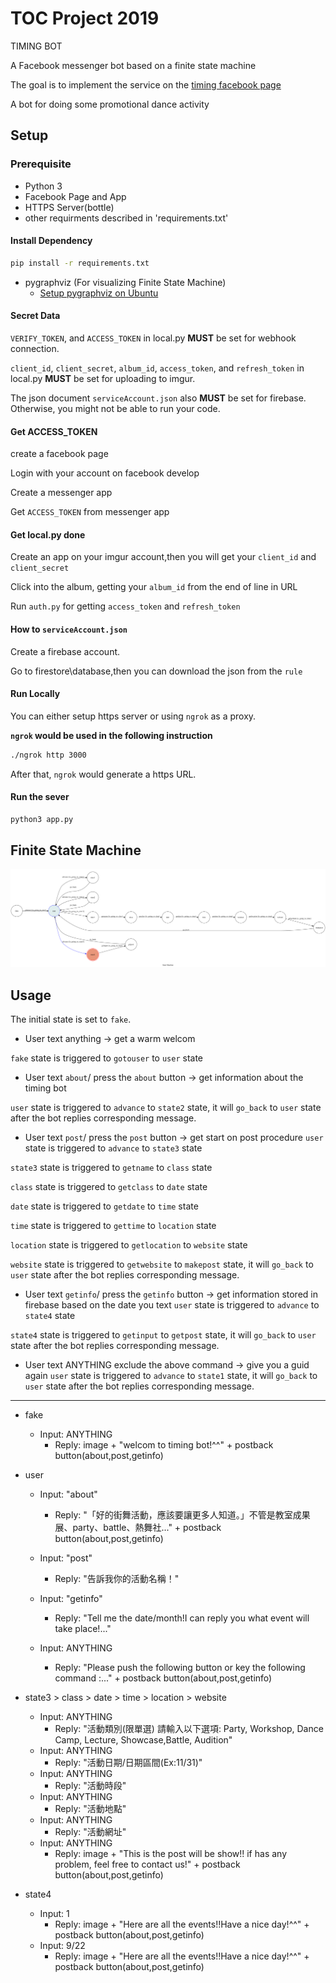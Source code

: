# TOC Project 2019
TIMING BOT

A Facebook messenger bot based on a finite state machine

The goal is to implement the service on the [timing facebook page](https://www.facebook.com/timingdance/)

A bot for doing some promotional dance activity

## Setup

### Prerequisite
* Python 3
* Facebook Page and App
* HTTPS Server(bottle)
* other requirments described in 'requirements.txt'

#### Install Dependency
```sh
pip install -r requirements.txt
```

* pygraphviz (For visualizing Finite State Machine)
    * [Setup pygraphviz on Ubuntu](http://www.jianshu.com/p/a3da7ecc5303)

#### Secret Data

`VERIFY_TOKEN`, and `ACCESS_TOKEN` in local.py **MUST** be set for webhook connection.

`client_id`, `client_secret`, `album_id`, `access_token`, and `refresh_token` in local.py **MUST** be set for uploading to imgur.

The json document `serviceAccount.json` also **MUST** be set for firebase.
Otherwise, you might not be able to run your code.

#### Get ACCESS_TOKEN
create a facebook page

Login with your account on facebook develop

Create a messenger app

Get `ACCESS_TOKEN` from messenger app

#### Get local.py done
Create an app on your imgur account,then you will get your `client_id` and `client_secret`

Click into the album, getting your `album_id` from the end of line in URL

Run `auth.py` for getting `access_token` and `refresh_token`

#### How to `serviceAccount.json`
Create a firebase account.

Go to firestore\database,then you can download the json from the `rule`
#### Run Locally
You can either setup https server or using `ngrok` as a proxy.

**`ngrok` would be used in the following instruction**

```sh
./ngrok http 3000
```

After that, `ngrok` would generate a https URL.

#### Run the sever

```sh
python3 app.py
```

## Finite State Machine
![fsm](./fsm.png)

## Usage
The initial state is set to `fake`.

- User text anything -> get a warm welcom

`fake` state is triggered to `gotouser` to `user` state

- User text `about`/ press the `about` button -> get information about the timing bot

`user` state is triggered to `advance` to `state2` state, it will `go_back` to `user` state after the bot replies corresponding message.

- User text `post`/ press the `post` button -> get start on post procedure
`user` state is triggered to `advance` to `state3` state

`state3` state is triggered to `getname` to `class` state

`class` state is triggered to `getclass` to `date` state

`date` state is triggered to `getdate` to `time` state

`time` state is triggered to `gettime` to `location` state

`location` state is triggered to `getlocation` to `website` state

`website` state is triggered to `getwebsite` to `makepost` state, it will `go_back` to `user` state after the bot replies corresponding message.

- User text `getinfo`/ press the `getinfo` button -> get information stored in firebase based on the date you text
`user` state is triggered to `advance` to `state4` state

`state4` state is triggered to `getinput` to `getpost` state, it will `go_back` to `user` state after the bot replies corresponding message.

- User text ANYTHING exclude the above command -> give you a guid again
`user` state is triggered to `advance` to `state1` state, it will `go_back` to `user` state after the bot replies corresponding message.
---

* fake
	* Input: ANYTHING
		* Reply: image + "welcom to timing bot!^^" + postback button(about,post,getinfo)

* user
	* Input: "about"
		* Reply: "「好的街舞活動，應該要讓更多人知道。」不管是教室成果展、party、battle、熱舞社..." + postback button(about,post,getinfo)

	* Input: "post"
		* Reply: "告訴我你的活動名稱！"

	* Input: "getinfo"
		* Reply: "Tell me the date/month!I can reply you what event will take place!..."

	* Input: ANYTHING
		* Reply: "Please push the following button or key the following command :..." + postback button(about,post,getinfo)

* state3 > class > date > time > location > website
	* Input: ANYTHING
		* Reply: "活動類別(限單選) 請輸入以下選項: Party, Workshop, Dance Camp, Lecture, Showcase,Battle, Audition"
	* Input: ANYTHING
		* Reply: "活動日期/日期區間(Ex:11/31)"
	* Input: ANYTHING
		* Reply: "活動時段"
	* Input: ANYTHING
		* Reply: "活動地點"
	* Input: ANYTHING
		* Reply: "活動網址"
	* Input: ANYTHING
		* Reply: image + "This is the post will be show!! if has any problem, feel free to contact us!" +  postback button(about,post,getinfo)

* state4
	* Input: 1
		* Reply: image + "Here are all the events!!Have a nice day!^^" + postback button(about,post,getinfo)
	* Input: 9/22
		* Reply: image + "Here are all the events!!Have a nice day!^^" + postback button(about,post,getinfo)
